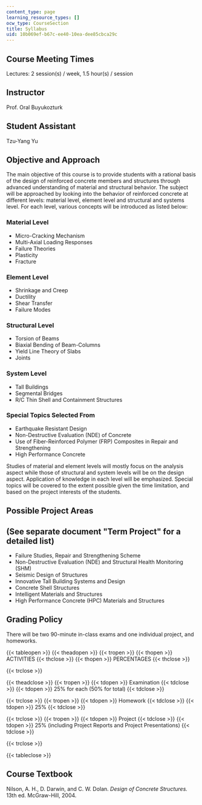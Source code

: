 ```yaml
---
content_type: page
learning_resource_types: []
ocw_type: CourseSection
title: Syllabus
uid: 10b069ef-b67c-ee40-10ea-dee85cbca29c
---
```


Course Meeting Times
--------------------

Lectures: 2 session(s) / week, 1.5 hour(s) / session

Instructor
----------

Prof. Oral Buyukozturk

Student Assistant
-----------------

Tzu-Yang Yu

Objective and Approach
----------------------

The main objective of this course is to provide students with a rational basis of the design of reinforced concrete members and structures through advanced understanding of material and structural behavior. The subject will be approached by looking into the behavior of reinforced concrete at different levels: material level, element level and structural and systems level. For each level, various concepts will be introduced as listed below:

### Material Level

*   Micro-Cracking Mechanism
*   Multi-Axial Loading Responses
*   Failure Theories
*   Plasticity
*   Fracture

### Element Level

*   Shrinkage and Creep
*   Ductility
*   Shear Transfer
*   Failure Modes

### Structural Level

*   Torsion of Beams
*   Biaxial Bending of Beam-Columns
*   Yield Line Theory of Slabs
*   Joints

### System Level

*   Tall Buildings
*   Segmental Bridges
*   R/C Thin Shell and Containment Structures

### Special Topics Selected From

*   Earthquake Resistant Design
*   Non-Destructive Evaluation (NDE) of Concrete
*   Use of Fiber-Reinforced Polymer (FRP) Composites in Repair and Strengthening
*   High Performance Concrete

Studies of material and element levels will mostly focus on the analysis aspect while those of structural and system levels will be on the design aspect. Application of knowledge in each level will be emphasized. Special topics will be covered to the extent possible given the time limitation, and based on the project interests of the students.

Possible Project Areas
----------------------

(See separate document "Term Project" for a detailed list)
----------------------------------------------------------

*   Failure Studies, Repair and Strengthening Scheme
*   Non-Destructive Evaluation (NDE) and Structural Health Monitoring (SHM)
*   Seismic Design of Structures
*   Innovative Tall Building Systems and Design
*   Concrete Shell Structures
*   Intelligent Materials and Structures
*   High Performance Concrete (HPC) Materials and Structures

Grading Policy
--------------

There will be two 90-minute in-class exams and one individual project, and homeworks.

{{< tableopen >}}
{{< theadopen >}}
{{< tropen >}}
{{< thopen >}}
ACTIVITIES
{{< thclose >}}
{{< thopen >}}
PERCENTAGES
{{< thclose >}}

{{< trclose >}}

{{< theadclose >}}
{{< tropen >}}
{{< tdopen >}}
Examination
{{< tdclose >}}
{{< tdopen >}}
25% for each (50% for total)
{{< tdclose >}}

{{< trclose >}}
{{< tropen >}}
{{< tdopen >}}
Homework
{{< tdclose >}}
{{< tdopen >}}
25%
{{< tdclose >}}

{{< trclose >}}
{{< tropen >}}
{{< tdopen >}}
Project
{{< tdclose >}}
{{< tdopen >}}
25% (including Project Reports and Project Presentations)
{{< tdclose >}}

{{< trclose >}}

{{< tableclose >}}

Course Textbook
---------------

Nilson, A. H., D. Darwin, and C. W. Dolan. _Design of Concrete Structures._ 13th ed. McGraw-Hill, 2004.